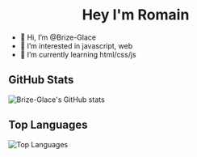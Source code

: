 <h1 style="text-align: center;">Hey I'm Romain</h1>

- 👋 Hi, I’m @Brize-Glace
- 👀 I’m interested in javascript, web
- 🌱 I’m currently learning html/css/js

## GitHub Stats

![Brize-Glace's GitHub stats](https://github-readme-stats.vercel.app/api?username=Brize-Glace&show_icons=true&theme=radical)

## Top Languages

![Top Languages](https://github-readme-stats.vercel.app/api/top-langs/?username=Brize-Glace&layout=compact&theme=radical)

